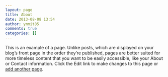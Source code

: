 ```yaml
---
layout: page
title: About
date: 2013-08-08 13:54
author: ymmit85
comments: true
categories: []
---
```

This is an example of a page. Unlike posts, which are displayed on your blog’s front page in the order they’re published, pages are better suited for more timeless content that you want to be easily accessible, like your About or Contact information. Click the Edit link to make changes to this page or <a title="Direct link to Add New in the Admin Dashboard" href="/wp-admin/post-new.php?post_type=page">add another page</a>.
